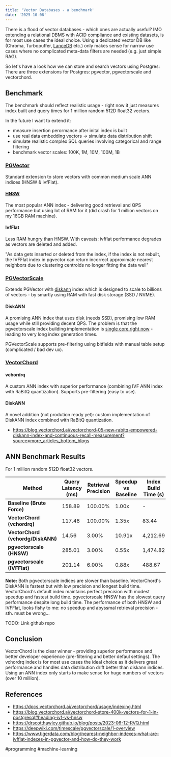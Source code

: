 ```yaml
---
title: 'Vector Databases - a benchmark'
date: '2025-10-08'
---
```

There is a flood of vector databases - which ones are actually useful? IMO extending a relational DBMS with ACID compliance and existing datasets, is for most use cases the ideal choice. Using a dedicated vector DB like (Chroma, Turbopuffer, [LanceDB](https://github.com/lancedb/lancedb) etc.) only makes sense for narrow use cases where no complicated meta-data filters are needed (e.g. just simple RAG). 

So let's have a look how we can store and search vectors using Postgres: There are three extensions for Postgres: pgvector, pgvectorscale and vectorchord.

## Benchmark

The benchmark should reflect realistic usage - right now it just measures index built and query times for 1 million random 512D float32 vectors.

In the future I want to extend it:
- measure insertion perormance after inital index is built
- use real data embedding vectors -> simulate data distribution shift
- simulate realistic complex SQL queries involving categorical and range filtering
- benchmark vector scales: 100K, 1M, 10M, 100M, 1B

### [PGVector](https://github.com/pgvector/pgvector)

Standard extension to store vectors with common medium scale ANN indices (HNSW & IvfFlat).

#### [HNSW](https://github.com/nmslib/hnswlib)

The most popular ANN index - delivering good retrieval and QPS performance but using lot of RAM for it (did crash for 1 million vectors on my 16GB RAM machine).

#### IvfFlat

Less RAM hungry than HNSW. With caveats: ivfflat performance degrades as vectors are deleted and added.

"As data gets inserted or deleted from the index, if the index is not rebuilt, the IVFFlat index in pgvector can return incorrect approximate nearest neighbors due to clustering centroids no longer fitting the data well"

### [PGVectorScale](https://github.com/timescale/pgvectorscale)

Extends PGVector with [diskann](https://github.com/microsoft/DiskANN) index which is designed to scale to billions of vectors - by smartly using RAM with fast disk storage (SSD / NVME).

#### DiskANN

A promising ANN index that uses disk (needs SSD), promising low RAM usage while still providing decent QPS. The problem is that the pgvectorscale index building implementation is [single core right now](https://github.com/timescale/pgvectorscale/issues/38) - leading to very long index generation times.

PGVectorScale supports pre-filtering using bitfields with manual table setup (complicated / bad dev ux).

### [VectorChord](https://github.com/tensorchord/VectorChord)

#### vchordrq

A custom ANN index with superior performance (combining IVF ANN index with RaBitQ quantization). Supports pre-filtering (easy to use).

#### DiskANN

A novel addition (not prodution ready yet): custom implementation of DiskANN index combined with RaBitQ quantization.

- <https://blog.vectorchord.ai/vectorchord-05-new-rabitq-empowered-diskann-index-and-continuous-recall-measurement?source=more_articles_bottom_blogs>

## ANN Benchmark Results

For 1 million random 512D float32 vectors.

| Method | Query Latency (ms) | Retrieval Precision | Speedup vs Baseline | Index Build Time (s) | Index Size (MB) |
|--------|-------------------|---------------------|---------------------|---------------------|-----------------|
| **Baseline (Brute Force)** | 158.89 | 100.00% | 1.00x | - | - |
| **VectorChord (vchordrq)** | 117.48 | 100.00% | 1.35x | 83.44 | 2,814 |
| **VectorChord (vchordg/DiskANN)** | 14.56 | 3.00% | 10.91x | 4,212.69 | 2,827 |
| **pgvectorscale (HNSW)** | 285.01 | 3.00% | 0.55x | 1,474.82 | 2,604 |
| **pgvectorscale (IVFFlat)** | 201.14 | 6.00% | 0.88x | 488.67 | 2,609 |

**Note:** Both pgvectorscale indices are slower than baseline. VectorChord's DiskANN is fastest but with low precision and longest build time. VectorChord's default index maintains perfect precision with modest speedup and fastest build time. pgvectorscale HNSW has the slowest query performance despite long build time. The performance of both HNSW and IVFFlat, looks fishy to me: no speedup and abyssmal retrieval precision - sth. must be wrong...

TODO: Link github repo

## Conclusion

VectorChord is the clear winner - providing superior performance and better developer experience (pre-filtering and better defaul settings). The vchordrq index is for most use cases the ideal choice as it delivers great performance and handles data distribution drift better than diskann indices. Using an ANN index only starts to make sense for huge numbers of vectors (over 10 million).

## References

- <https://docs.vectorchord.ai/vectorchord/usage/indexing.html>
- <https://blog.vectorchord.ai/vectorchord-store-400k-vectors-for-1-in-postgresql#heading-ivf-vs-hnsw>
- <https://drscotthawley.github.io/blog/posts/2023-06-12-RVQ.html>
- <https://deepwiki.com/timescale/pgvectorscale/1-overview>
- <https://www.tigerdata.com/blog/nearest-neighbor-indexes-what-are-ivfflat-indexes-in-pgvector-and-how-do-they-work>

#programming #machine-learning
